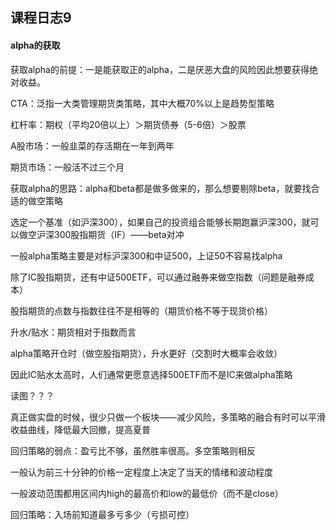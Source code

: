 ## 课程日志9

#### alpha的获取

获取alpha的前提：一是能获取正的alpha，二是厌恶大盘的风险因此想要获得绝对收益。



CTA：泛指一大类管理期货类策略，其中大概70%以上是趋势型策略

杠杆率：期权（平均20倍以上）＞期货债券（5-6倍）＞股票



A股市场：一般韭菜的存活期在一年到两年

期货市场：一般活不过三个月



获取alpha的思路：alpha和beta都是做多做来的，那么想要剔除beta，就要找合适的做空策略

选定一个基准（如沪深300），如果自己的投资组合能够长期跑赢沪深300，就可以做空沪深300股指期货（IF）——beta对冲

一般alpha策略主要是对标沪深300和中证500，上证50不容易找alpha



除了IC股指期货，还有中证500ETF，可以通过融券来做空指数（问题是融券成本）

股指期货的点数与指数往往不是相等的（期货价格不等于现货价格）

升水/贴水：期货相对于指数而言

alpha策略开仓时（做空股指期货），升水更好（交割时大概率会收敛）

因此IC贴水太高时，人们通常更愿意选择500ETF而不是IC来做alpha策略



读图？？？



真正做实盘的时候，很少只做一个板块——减少风险，多策略的融合有时可以平滑收益曲线，降低最大回撤，提高夏普



回归策略的弱点：盈亏比不够，虽然胜率很高。多空策略则相反

一般认为前三十分钟的价格一定程度上决定了当天的情绪和波动程度

一般波动范围都用区间内high的最高价和low的最低价（而不是close）

回归策略：入场前知道最多亏多少（亏损可控）

